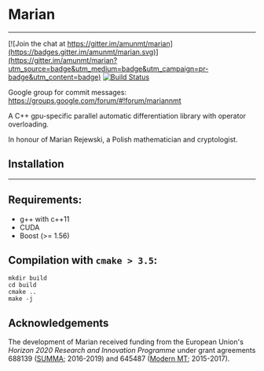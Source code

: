 # Marian
-------------

[![Join the chat at https://gitter.im/amunmt/marian](https://badges.gitter.im/amunmt/marian.svg)](https://gitter.im/amunmt/marian?utm_source=badge&utm_medium=badge&utm_campaign=pr-badge&utm_content=badge)
[![Build Status](http://vali.inf.ed.ac.uk/jenkins/buildStatus/icon?job=Marian)](http://vali.inf.ed.ac.uk/jenkins/job/Marian/)

Google group for commit messages: https://groups.google.com/forum/#!forum/mariannmt

A C++ gpu-specific parallel automatic differentiation library
with operator overloading.

In honour of Marian Rejewski, a Polish mathematician and
cryptologist.

## Installation
------------

## Requirements:

* g++ with c++11
* CUDA
* Boost (>= 1.56)

## Compilation with `cmake > 3.5`:

    mkdir build
    cd build
    cmake ..
    make -j
## Acknowledgements
The development of Marian received funding from the European Union's _Horizon 2020 Research and Innovation Programme_ under grant agreements 688139 ([SUMMA](http://www.summa-project.eu); 2016-2019) and 645487 ([Modern MT](http://www.modernmt.eu); 2015-2017).
